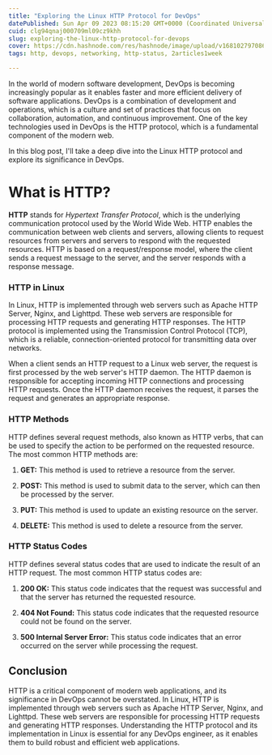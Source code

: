 ```yaml
---
title: "Exploring the Linux HTTP Protocol for DevOps"
datePublished: Sun Apr 09 2023 08:15:20 GMT+0000 (Coordinated Universal Time)
cuid: clg94qnaj000709ml09cz9khh
slug: exploring-the-linux-http-protocol-for-devops
cover: https://cdn.hashnode.com/res/hashnode/image/upload/v1681027970865/57097f9c-fe26-4f64-b575-2bb4c406a959.png
tags: http, devops, networking, http-status, 2articles1week

---
```


In the world of modern software development, DevOps is becoming increasingly popular as it enables faster and more efficient delivery of software applications. DevOps is a combination of development and operations, which is a culture and set of practices that focus on collaboration, automation, and continuous improvement. One of the key technologies used in DevOps is the HTTP protocol, which is a fundamental component of the modern web.

In this blog post, I'll take a deep dive into the Linux HTTP protocol and explore its significance in DevOps.

# What is HTTP?

**HTTP** stands for *Hypertext Transfer Protocol*, which is the underlying communication protocol used by the World Wide Web. HTTP enables the communication between web clients and servers, allowing clients to request resources from servers and servers to respond with the requested resources. HTTP is based on a request/response model, where the client sends a request message to the server, and the server responds with a response message.

### HTTP in Linux

In Linux, HTTP is implemented through web servers such as Apache HTTP Server, Nginx, and Lighttpd. These web servers are responsible for processing HTTP requests and generating HTTP responses. The HTTP protocol is implemented using the Transmission Control Protocol (TCP), which is a reliable, connection-oriented protocol for transmitting data over networks.

When a client sends an HTTP request to a Linux web server, the request is first processed by the web server's HTTP daemon. The HTTP daemon is responsible for accepting incoming HTTP connections and processing HTTP requests. Once the HTTP daemon receives the request, it parses the request and generates an appropriate response.

### HTTP Methods

HTTP defines several request methods, also known as HTTP verbs, that can be used to specify the action to be performed on the requested resource. The most common HTTP methods are:

1. **GET:** This method is used to retrieve a resource from the server.
    
2. **POST:** This method is used to submit data to the server, which can then be processed by the server.
    
3. **PUT:** This method is used to update an existing resource on the server.
    
4. **DELETE:** This method is used to delete a resource from the server.
    

### HTTP Status Codes

HTTP defines several status codes that are used to indicate the result of an HTTP request. The most common HTTP status codes are:

1. **200 OK:** This status code indicates that the request was successful and that the server has returned the requested resource.
    
2. **404 Not Found:** This status code indicates that the requested resource could not be found on the server.
    
3. **500 Internal Server Error:** This status code indicates that an error occurred on the server while processing the request.
    

## Conclusion

HTTP is a critical component of modern web applications, and its significance in DevOps cannot be overstated. In Linux, HTTP is implemented through web servers such as Apache HTTP Server, Nginx, and Lighttpd. These web servers are responsible for processing HTTP requests and generating HTTP responses. Understanding the HTTP protocol and its implementation in Linux is essential for any DevOps engineer, as it enables them to build robust and efficient web applications.